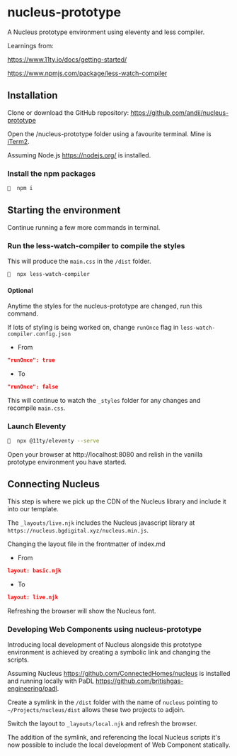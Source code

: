 # nucleus-prototype

A Nucleus prototype environment using eleventy and less compiler.

Learnings from:

https://www.11ty.io/docs/getting-started/

https://www.npmjs.com/package/less-watch-compiler

## Installation

Clone or download the GitHub repository: https://github.com/andij/nucleus-prototype

Open the /nucleus-prototype folder using a favourite terminal. Mine is [iTerm2](https://iterm2.com/).

Assuming Node.js https://nodejs.org/ is installed.

### Install the npm packages

```bash
🔹  npm i
```

## Starting the environment

Continue running a few more commands in terminal.

### Run the less-watch-compiler to compile the styles

This will produce the `main.css` in the `/dist` folder.

```bash
🔹  npx less-watch-compiler
```

#### Optional

Anytime the styles for the nucleus-prototype are changed, run this command.

If lots of styling is being worked on, change `runOnce` flag in `less-watch-compiler.config.json`

* From

```json
"runOnce": true
```

* To

```json
"runOnce": false
```

This will continue to watch the `_styles` folder for any changes and recompile `main.css`.

### Launch Eleventy
```bash
🔹  npx @11ty/eleventy --serve
```
Open your browser at http://localhost:8080 and relish in the vanilla prototype environment you have started.

## Connecting Nucleus

This step is where we pick up the CDN of the Nucleus library and include it into our template.

The `_layouts/live.njk` includes the Nucleus javascript library at `https://nucleus.bgdigital.xyz/nucleus.min.js`.

Changing the layout file in the frontmatter of index.md

* From

```json
layout: basic.njk
```
* To

```json
layout: live.njk
```
Refreshing the browser will show the Nucleus font.

### Developing Web Components using nucleus-prototype

Introducing local development of Nucleus alongside this prototype environment is achieved by creating a symbolic link and changing the scripts.

Assuming Nucleus https://github.com/ConnectedHomes/nucleus is installed and running locally with PaDL https://github.com/britishgas-engineering/padl.

Create a symlink in the `/dist` folder with the name of `nucleus` pointing to `~/Projects/nucleus/dist` allows these two projects to adjoin.

Switch the layout to `_layouts/local.njk` and refresh the browser.

The addition of the symlink, and referencing the local Nucleus scripts it's now possible to include the local development of Web Component statically.
